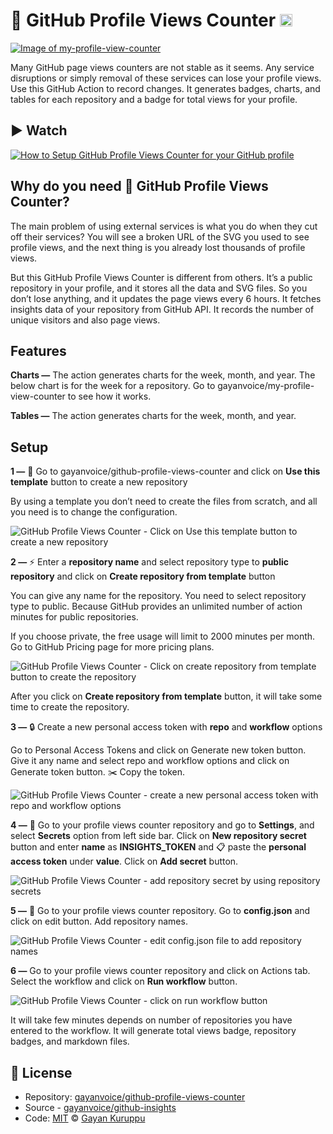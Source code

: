 # 🚀 GitHub Profile Views Counter [<img alt="Image of my-profile-view-counter" src="https://github.com/gayanvoice/my-profile-view-counter/blob/master/graph/372372861/small/year.png" height="20">](https://github.com/gayanvoice/my-profile-view-counter/blob/master/readme/372372861/year.md)

[![Image of my-profile-view-counter](https://github.com/gayanvoice/my-profile-view-counter/blob/master/svg/372372861/badge.svg)](https://github.com/gayanvoice/my-profile-view-counter/blob/master/readme/372372861/year.md)

 
Many GitHub page views counters are not stable as it seems. Any service disruptions or simply removal of these services can lose your profile views. Use this GitHub Action to record changes. It generates badges, charts, and tables for each repository and a badge for total views for your profile.

## ▶️ Watch
[![How to Setup GitHub Profile Views Counter for your GitHub profile](https://img.youtube.com/vi/K6FYiP_XRuU/0.jpg)](https://www.youtube.com/watch?v=K6FYiP_XRuU)

## Why do you need 🚀 GitHub Profile Views Counter?
The main problem of using external services is what you do when they cut off their services? You will see a broken URL of the SVG you used to see profile views, and the next thing is you already lost thousands of profile views.

But this GitHub Profile Views Counter is different from others. It’s a public repository in your profile, and it stores all the data and SVG files. So you don’t lose anything, and it updates the page views every 6 hours. It fetches insights data of your repository from GitHub API. It records the number of unique visitors and also page views.

## Features
**Charts —** The action generates charts for the week, month, and year. The below chart is for the week for a repository. Go to gayanvoice/my-profile-view-counter to see how it works.

**Tables —** The action generates charts for the week, month, and year.
## Setup
**1 —** 🚀 Go to gayanvoice/github-profile-views-counter and click on **Use this template** button to create a new repository

By using a template you don’t need to create the files from scratch, and all you need is to change the configuration.

![GitHub Profile Views Counter - Click on Use this template button to create a new repository](https://miro.medium.com/max/600/1*wvbb87wOd1wCHKJh06vjPA.png)


**2 —** ⚡️ Enter a **repository name** and select repository type to **public repository** and click on **Create repository from template** button

You can give any name for the repository. You need to select repository type to public. Because GitHub provides an unlimited number of action minutes for public repositories.

If you choose private, the free usage will limit to 2000 minutes per month. Go to GitHub Pricing page for more pricing plans.

![GitHub Profile Views Counter - Click on create repository from template button to create the repository](https://miro.medium.com/max/600/1*hHdIM_fVnkdVdQGrbL1jRA.png)

After you click on **Create repository from template** button, it will take some time to create the repository.

**3 —** 🔒 Create a new personal access token with **repo** and **workflow** options

Go to Personal Access Tokens and click on Generate new token button. Give it any name and select repo and workflow options and click on Generate token button. ✂️ Copy the token.

![GitHub Profile Views Counter - create a new personal access token with repo and workflow options](https://miro.medium.com/max/700/1*YMft8U6IYTpBg7C5cASDUA.png)

**4 —** 🔑 Go to your profile views counter repository and go to **Settings**, and select **Secrets** option from left side bar. Click on **New repository secret** button and enter **name** as **INSIGHTS_TOKEN** and 📋 paste the **personal access token** under **value**. Click on **Add secret** button.

![GitHub Profile Views Counter - add repository secret by using repository secrets](https://miro.medium.com/max/700/1*jLtkxQNj2qrGcc4bLIvw3A.png)

**5 —** 📄 Go to your profile views counter repository. Go to **config.json** and click on edit button. Add repository names.

![GitHub Profile Views Counter - edit config.json file to add repository names](https://miro.medium.com/max/700/1*35wJBw75Fp5D_5t-fhaT_g.png)

**6 —** Go to your profile views counter repository and click on Actions tab. Select the workflow and click on **Run workflow** button.

![GitHub Profile Views Counter - click on run workflow button](https://miro.medium.com/max/700/1*hKkJ9EXlK14b3H3SeCNk4Q.png)

It will take few minutes depends on number of repositories you have entered to the workflow. It will generate total views badge, repository badges, and markdown files.

## 📄 License
- Repository: [gayanvoice/github-profile-views-counter](https://github.com/gayanvoice/github-profile-views-counter)
- Source - [gayanvoice/github-insights](https://github.com/gayanvoice/github-insights)
- Code: [MIT](./LICENSE) © [Gayan Kuruppu](https://github.com/gayanvoice)
